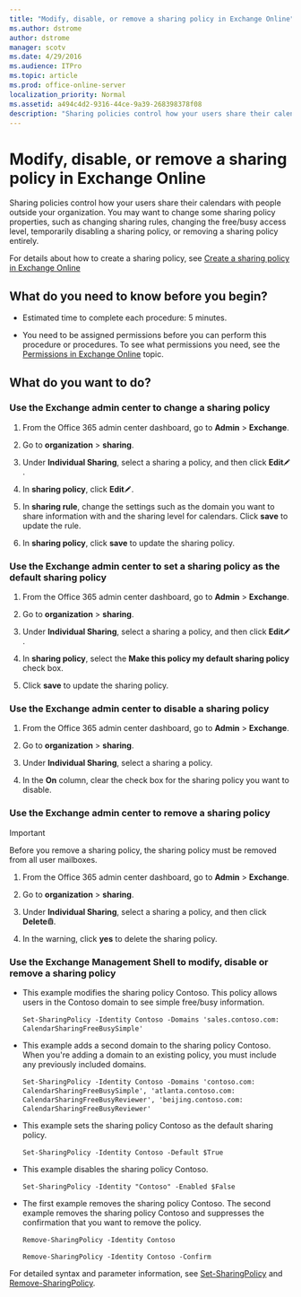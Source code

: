 ```yaml
---
title: "Modify, disable, or remove a sharing policy in Exchange Online"
ms.author: dstrome
author: dstrome
manager: scotv
ms.date: 4/29/2016
ms.audience: ITPro
ms.topic: article
ms.prod: office-online-server
localization_priority: Normal
ms.assetid: a494c4d2-9316-44ce-9a39-268398378f08
description: "Sharing policies control how your users share their calendars with people outside your organization. You may want to change some sharing policy properties, such as changing sharing rules, changing the free/busy access level, temporarily disabling a sharing policy, or removing a sharing policy entirely."
---
```


# Modify, disable, or remove a sharing policy in Exchange Online

Sharing policies control how your users share their calendars with people outside your organization. You may want to change some sharing policy properties, such as changing sharing rules, changing the free/busy access level, temporarily disabling a sharing policy, or removing a sharing policy entirely.
  
For details about how to create a sharing policy, see [Create a sharing policy in Exchange Online](create-a-sharing-policy.md)
  
## What do you need to know before you begin?

- Estimated time to complete each procedure: 5 minutes.
    
- You need to be assigned permissions before you can perform this procedure or procedures. To see what permissions you need, see the [Permissions in Exchange Online](../../permissions/permissions.md) topic. 
    
## What do you want to do?

### Use the Exchange admin center to change a sharing policy
<a name="BKMK_EAC"> </a>

1. From the Office 365 admin center dashboard, go to **Admin** \> **Exchange**.
    
2. Go to **organization** \> **sharing**.
    
3. Under **Individual Sharing**, select a sharing a policy, and then click **Edit**![Edit icon](../../media/ITPro_EAC_EditIcon.gif).
    
4. In **sharing policy**, click **Edit**![Edit icon](../../media/ITPro_EAC_EditIcon.gif).
    
5. In **sharing rule**, change the settings such as the domain you want to share information with and the sharing level for calendars. Click **save** to update the rule. 
    
6. In **sharing policy**, click **save** to update the sharing policy. 
    
### Use the Exchange admin center to set a sharing policy as the default sharing policy
<a name="BKMK_EAC"> </a>

1. From the Office 365 admin center dashboard, go to **Admin** \> **Exchange**.
    
2. Go to **organization** \> **sharing**.
    
3. Under **Individual Sharing**, select a sharing a policy, and then click **Edit**![Edit icon](../../media/ITPro_EAC_EditIcon.gif).
    
4. In **sharing policy**, select the **Make this policy my default sharing policy** check box. 
    
5. Click **save** to update the sharing policy. 
    
### Use the Exchange admin center to disable a sharing policy
<a name="BKMK_EAC"> </a>

1. From the Office 365 admin center dashboard, go to **Admin** \> **Exchange**.
    
2. Go to **organization** \> **sharing**.
    
3. Under **Individual Sharing**, select a sharing a policy.
    
4. In the **On** column, clear the check box for the sharing policy you want to disable. 
    
### Use the Exchange admin center to remove a sharing policy
<a name="BKMK_EAC"> </a>

> [!IMPORTANT]
> Before you remove a sharing policy, the sharing policy must be removed from all user mailboxes. 
  
1. From the Office 365 admin center dashboard, go to **Admin** \> **Exchange**.
    
2. Go to **organization** \> **sharing**.
    
3. Under **Individual Sharing**, select a sharing a policy, and then click **Delete**![Delete icon](../../media/ITPro_EAC_DeleteIcon.gif).
    
4. In the warning, click **yes** to delete the sharing policy. 
    
### Use the Exchange Management Shell to modify, disable or remove a sharing policy
<a name="BKMK_Shell"> </a>

- This example modifies the sharing policy Contoso. This policy allows users in the Contoso domain to see simple free/busy information.
    
  ```
  Set-SharingPolicy -Identity Contoso -Domains 'sales.contoso.com: CalendarSharingFreeBusySimple'
  ```

- This example adds a second domain to the sharing policy Contoso. When you're adding a domain to an existing policy, you must include any previously included domains.
    
  ```
  Set-SharingPolicy -Identity Contoso -Domains 'contoso.com: CalendarSharingFreeBusySimple', 'atlanta.contoso.com: CalendarSharingFreeBusyReviewer', 'beijing.contoso.com: CalendarSharingFreeBusyReviewer'
  ```

- This example sets the sharing policy Contoso as the default sharing policy.
    
  ```
  Set-SharingPolicy -Identity Contoso -Default $True
  ```

- This example disables the sharing policy Contoso.
    
  ```
  Set-SharingPolicy -Identity "Contoso" -Enabled $False
  ```

- The first example removes the sharing policy Contoso. The second example removes the sharing policy Contoso and suppresses the confirmation that you want to remove the policy.
    
  ```
  Remove-SharingPolicy -Identity Contoso
  ```

  ```
  Remove-SharingPolicy -Identity Contoso -Confirm
  
  ```

For detailed syntax and parameter information, see [Set-SharingPolicy](http://technet.microsoft.com/library/42bab80c-62af-4b37-bb41-fa0173b27d86.aspx) and [Remove-SharingPolicy](http://technet.microsoft.com/library/b59d9faa-3418-4f4f-9f90-35cf12fde86e.aspx).
  

